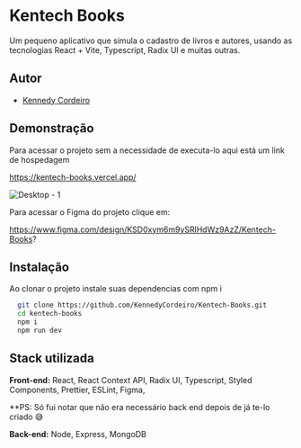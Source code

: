 
# Kentech Books

Um pequeno aplicativo que simula o cadastro de livros e autores, usando as tecnologias React + Vite, Typescript, Radix UI e muitas outras.



## Autor

- [Kennedy Cordeiro](https://www.github.com/KennedyCordeiro)


## Demonstração

Para acessar o projeto sem a necessidade de executa-lo aqui está um link de hospedagem 

https://kentech-books.vercel.app/

![Desktop - 1](https://github.com/user-attachments/assets/afbc9bc4-2cf7-4e69-8b09-7398fb2a70f6)

Para acessar o Figma
 do projeto clique em:
 
https://www.figma.com/design/KSD0xym6m9ySRlHdWz9AzZ/Kentech-Books?

## Instalação

Ao clonar o projeto instale suas dependencias com npm i 

```bash
  git clone https://github.com/KennedyCordeiro/Kentech-Books.git
  cd kentech-books
  npm i
  npm run dev
```
    
## Stack utilizada

**Front-end:** React, React Context API, Radix UI, Typescript, Styled Components, Prettier, ESLint, Figma, 

**PS: Só fui notar que não era necessário back end depois de já te-lo criado 😅

**Back-end:** Node, Express, MongoDB

